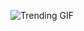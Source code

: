 
<!-- GIF_SECTION -->
![Trending GIF](https://media1.giphy.com/media/v1.Y2lkPThiYjIxNzcyZHh0ajRzZTJmenk0M3hhemdnYnBwZWNzN3h3YnlhaW9tcXNnOTM5bCZlcD12MV9naWZzX3NlYXJjaCZjdD1n/GtZbEjCA68cR37dXBy/giphy.gif)
<!-- END_GIF_SECTION -->

